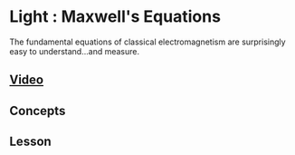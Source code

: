 # Light : Maxwell's Equations
The fundamental equations of classical electromagnetism are surprisingly easy to understand...and measure.

## [Video]()

## Concepts

## Lesson
